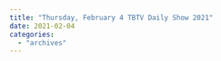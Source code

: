 ```yaml
---
title: "Thursday, February 4 TBTV Daily Show 2021"
date: 2021-02-04
categories: 
  - "archives"
---
```



